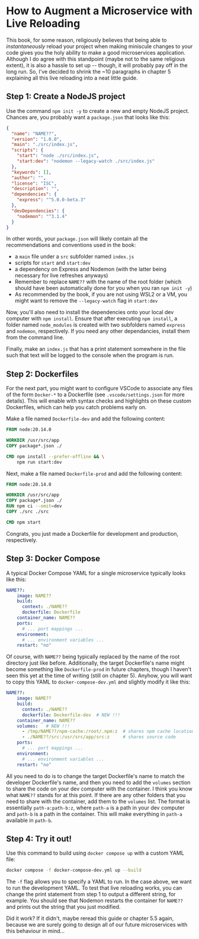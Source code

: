 # How to Augment a Microservice with Live Reloading

This book, for some reason, religiously believes that being able to *instantaneously* reload your project when making miniscule changes to your code gives you the holy ability to make a good microservices application. Although I do agree with this standpoint (maybe not to the same religious extent), it is also a hassle to set up -- though, it will probably pay off in the long run. So, I've decided to shrink the ~10 paragraphs in chapter 5 explaining all this live reloading into a neat little guide.

## Step 1: Create a NodeJS project

Use the command `npm init -y` to create a new and empty NodeJS project. Chances are, you probably want a `package.json` that looks like this:
```json
{
  "name": "NAME??",  
  "version": "1.0.0",
  "main": "./src/index.js",
  "scripts": {
    "start": "node ./src/index.js",
    "start:dev": "nodemon --legacy-watch ./src/index.js"
  },
  "keywords": [],
  "author": "",
  "license": "ISC",
  "description": "",
  "dependencies": {
    "express": "^5.0.0-beta.3"
  },
  "devDependencies": {
    "nodemon": "^3.1.4"
  }
}

```
In other words, your `package.json` will likely contain all the recommendations and conventions used in the book:
+ a `main` file under a `src` subfolder named `index.js`
+ scripts for `start` and `start:dev`
+ a dependency on Express and Nodemon (with the latter being necessary for live refreshes anyways)
+ Remember to replace `NAME??` with the name of the root folder (which should have been automatically done for you when you ran `npm init -y`)
+ As recommended by the book, if you are not using WSL2 or a VM, you might want to remove the `--legacy-watch` flag in `start:dev`

Now, you'll also need to install the dependencies onto your local dev computer with `npm install`. Ensure that after executing `npm install`, a folder named `node_modules` is created with two subfolders named `express` and `nodemon`, respectively. If you need any other dependancies, install them from the command line.

Finally, make an `index.js` that has a print statement somewhere in the file such that text will be logged to the console when the program is run. 

## Step 2: Dockerfiles 

For the next part, you might want to configure VSCode to associate any files of the form `Docker-*` to a Dockerfile (see `.vscode/settings.json` for more details). This will enable with syntax checks and highlights on these custom Dockerfiles, which can help you catch problems early on.

Make a file named `Dockerfile-dev` and add the following content:
```dockerfile
FROM node:20.14.0

WORKDIR /usr/src/app
COPY package*.json ./  

CMD npm install --prefer-offline && \
    npm run start:dev

```

Next, make a file named `Dockerfile-prod` and add the following content:
```dockerfile
FROM node:20.14.0

WORKDIR /usr/src/app
COPY package*.json ./
RUN npm ci --omit=dev
COPY ./src ./src

CMD npm start
```

Congrats, you just made a Dockerfile for development and production, respectively. 

## Step 3: Docker Compose 

A typical Docker Compose YAML for a single microservice typically looks like this:
```yaml
NAME??:                    
    image: NAME??          
    build:                            
      context: ./NAME??      
      dockerfile: Dockerfile            
    container_name: NAME??  
    ports:                            
      # ... port mappings ...                       
    environment:                    
      # ... environment variables ...
    restart: "no"                    
```
Of course, with `NAME??` being typically replaced by the name of the root directory just like before. Additionally, the target Dockerfile's name might become something like `Dockerfile-prod` in future chapters, though I haven't seen this yet at the time of writing (still on chapter 5). Anyhow, you will want to copy this YAML to `docker-compose-dev.yml` and slightly modify it like this:
```yaml
NAME??:                    
    image: NAME??          
    build:                            
      context: ./NAME??      
      dockerfile: Dockerfile-dev  # NEW !!!            
    container_name: NAME??  
    volumes:   # NEW !!!
      - /tmp/NAME??/npm-cache:/root/.npm:z  # shares npm cache location
      - ./NAME??/src:/usr/src/app/src:z     # shares source code
    ports:                            
      # ... port mappings ...                       
    environment:                    
      # ... environment variables ...
    restart: "no"                    
```
All you need to do is to change the target Dockerfile's name to match the developer Dockerfile's name, and then you need to add the `volumes` section to share the code on your dev computer with the container. I think you know what `NAME??` stands for at this point. If there are any other folders that you need to share with the container, add them to the `volumes` list. The format is essentially `path-a:path-b:z`, where `path-a` is a path in your dev computer and `path-b` is a path in the container. This will make everything in `path-a` available in `path-b`.

## Step 4: Try it out!

Use this command to build using `docker compose up` with a custom YAML file:
```sh
docker compose -f docker-compose-dev.yml up --build
```
The `-f` flag allows you to specify a YAML to run. In the case above, we want to run the development YAML. To test that live reloading works, you can change the print statement from step 1 to output a different string, for example. You should see that Nodemon restarts the container for `NAME??` and prints out the string that you just modified. 

Did it work? If it didn't, maybe reread this guide or chapter 5.5 again, because we are surely going to design all of our future microservices with this behaviour in mind...
